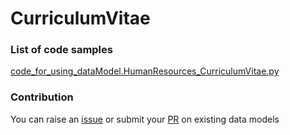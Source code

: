 # CurriculumVitae

### List of code samples 

<!-- 50-List of code -->

<!-- [code entry](link) -->
[code_for_using_dataModel.HumanResources_CurriculumVitae.py](https://github.com/smart-data-models/dataModel.HumanResources/blob/master/CurriculumVitae/code/code_for_using_dataModel.HumanResources_CurriculumVitae.py)


<!-- /50-List of code -->

### Contribution
You can raise an [issue](https://github.com/smart-data-models/dataModel.HumanResources/issues) or submit your [PR](https://github.com/smart-data-models/dataModel.HumanResources/pulls) on existing data models
